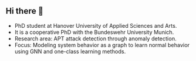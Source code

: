 ## Hi there 👋

- PhD student at Hanover University of Applied Sciences and Arts.
- It is a cooperative PhD with the Bundeswehr University Munich. 
- Research area: APT attack detection through anomaly detection. 
- Focus: Modeling system behavior as a graph to learn normal behavior using GNN and one-class learning methods.
<!--
**robhta/robhta** is a ✨ _special_ ✨ repository because its `README.md` (this file) appears on your GitHub profile.

Here are some ideas to get you started:

- 🔭 I’m currently working on ...
- 🌱 I’m currently learning ...
- 👯 I’m looking to collaborate on ...
- 🤔 I’m looking for help with ...
- 💬 Ask me about ...
- 📫 How to reach me: ...
- 😄 Pronouns: ...
- ⚡ Fun fact: ...
-->
